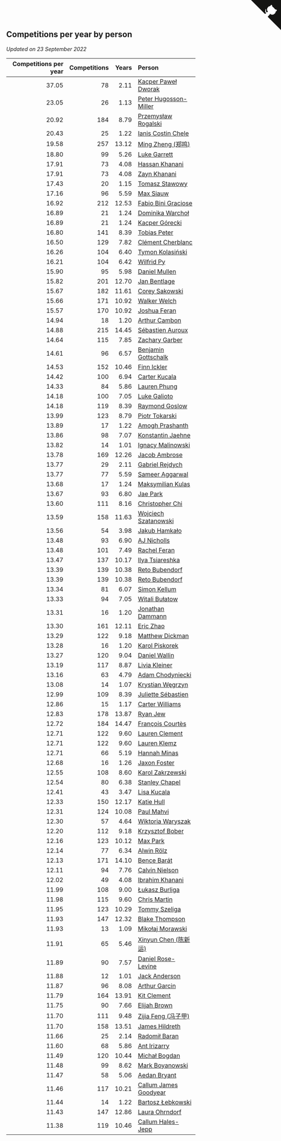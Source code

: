 ## Competitions per year by person

*Updated on 23 September 2022*

| Competitions per year | Competitions | Years | Person |
| ---: | ---: | ---: | :--- |
| 37.05 | 78 | 2.11 | [Kacper Paweł Dworak](https://www.worldcubeassociation.org/persons/2020DWOR01) |
| 23.05 | 26 | 1.13 | [Peter Hugosson-Miller](https://www.worldcubeassociation.org/persons/2021HUGO01) |
| 20.92 | 184 | 8.79 | [Przemysław Rogalski](https://www.worldcubeassociation.org/persons/2013ROGA02) |
| 20.43 | 25 | 1.22 | [Ianis Costin Chele](https://www.worldcubeassociation.org/persons/2021CHEL01) |
| 19.58 | 257 | 13.12 | [Ming Zheng (郑鸣)](https://www.worldcubeassociation.org/persons/2009ZHEN11) |
| 18.80 | 99 | 5.26 | [Luke Garrett](https://www.worldcubeassociation.org/persons/2017GARR05) |
| 17.91 | 73 | 4.08 | [Hassan Khanani](https://www.worldcubeassociation.org/persons/2018KHAN26) |
| 17.91 | 73 | 4.08 | [Zayn Khanani](https://www.worldcubeassociation.org/persons/2018KHAN28) |
| 17.43 | 20 | 1.15 | [Tomasz Stawowy](https://www.worldcubeassociation.org/persons/2021STAW01) |
| 17.16 | 96 | 5.59 | [Max Siauw](https://www.worldcubeassociation.org/persons/2017SIAU02) |
| 16.92 | 212 | 12.53 | [Fabio Bini Graciose](https://www.worldcubeassociation.org/persons/2010GRAC02) |
| 16.89 | 21 | 1.24 | [Dominika Warchoł](https://www.worldcubeassociation.org/persons/2021WARC01) |
| 16.89 | 21 | 1.24 | [Kacper Górecki](https://www.worldcubeassociation.org/persons/2021GORE01) |
| 16.80 | 141 | 8.39 | [Tobias Peter](https://www.worldcubeassociation.org/persons/2014PETE03) |
| 16.50 | 129 | 7.82 | [Clément Cherblanc](https://www.worldcubeassociation.org/persons/2014CHER05) |
| 16.26 | 104 | 6.40 | [Tymon Kolasiński](https://www.worldcubeassociation.org/persons/2016KOLA02) |
| 16.21 | 104 | 6.42 | [Wilfrid Py](https://www.worldcubeassociation.org/persons/2016PYWI01) |
| 15.90 | 95 | 5.98 | [Daniel Mullen](https://www.worldcubeassociation.org/persons/2016MULL04) |
| 15.82 | 201 | 12.70 | [Jan Bentlage](https://www.worldcubeassociation.org/persons/2010BENT01) |
| 15.67 | 182 | 11.61 | [Corey Sakowski](https://www.worldcubeassociation.org/persons/2011SAKO01) |
| 15.66 | 171 | 10.92 | [Walker Welch](https://www.worldcubeassociation.org/persons/2011WELC01) |
| 15.57 | 170 | 10.92 | [Joshua Feran](https://www.worldcubeassociation.org/persons/2011FERA01) |
| 14.94 | 18 | 1.20 | [Arthur Cambon](https://www.worldcubeassociation.org/persons/2021CAMB01) |
| 14.88 | 215 | 14.45 | [Sébastien Auroux](https://www.worldcubeassociation.org/persons/2008AURO01) |
| 14.64 | 115 | 7.85 | [Zachary Garber](https://www.worldcubeassociation.org/persons/2014GARB01) |
| 14.61 | 96 | 6.57 | [Benjamin Gottschalk](https://www.worldcubeassociation.org/persons/2016GOTT01) |
| 14.53 | 152 | 10.46 | [Finn Ickler](https://www.worldcubeassociation.org/persons/2012ICKL01) |
| 14.42 | 100 | 6.94 | [Carter Kucala](https://www.worldcubeassociation.org/persons/2015KUCA01) |
| 14.33 | 84 | 5.86 | [Lauren Phung](https://www.worldcubeassociation.org/persons/2016PHUN02) |
| 14.18 | 100 | 7.05 | [Luke Galioto](https://www.worldcubeassociation.org/persons/2015GALI02) |
| 14.18 | 119 | 8.39 | [Raymond Goslow](https://www.worldcubeassociation.org/persons/2014GOSL01) |
| 13.99 | 123 | 8.79 | [Piotr Tokarski](https://www.worldcubeassociation.org/persons/2013TOKA01) |
| 13.89 | 17 | 1.22 | [Amogh Prashanth](https://www.worldcubeassociation.org/persons/2021PRAS01) |
| 13.86 | 98 | 7.07 | [Konstantin Jaehne](https://www.worldcubeassociation.org/persons/2015JAEH01) |
| 13.82 | 14 | 1.01 | [Ignacy Malinowski](https://www.worldcubeassociation.org/persons/2021MALI02) |
| 13.78 | 169 | 12.26 | [Jacob Ambrose](https://www.worldcubeassociation.org/persons/2010AMBR01) |
| 13.77 | 29 | 2.11 | [Gabriel Rejdych](https://www.worldcubeassociation.org/persons/2020REJD01) |
| 13.77 | 77 | 5.59 | [Sameer Aggarwal](https://www.worldcubeassociation.org/persons/2017AGGA01) |
| 13.68 | 17 | 1.24 | [Maksymilian Kulas](https://www.worldcubeassociation.org/persons/2021KULA02) |
| 13.67 | 93 | 6.80 | [Jae Park](https://www.worldcubeassociation.org/persons/2015PARK24) |
| 13.60 | 111 | 8.16 | [Christopher Chi](https://www.worldcubeassociation.org/persons/2014CHIC01) |
| 13.59 | 158 | 11.63 | [Wojciech Szatanowski](https://www.worldcubeassociation.org/persons/2011SZAT01) |
| 13.56 | 54 | 3.98 | [Jakub Hamkało](https://www.worldcubeassociation.org/persons/2018HAMK01) |
| 13.48 | 93 | 6.90 | [AJ Nicholls](https://www.worldcubeassociation.org/persons/2015NICH04) |
| 13.48 | 101 | 7.49 | [Rachel Feran](https://www.worldcubeassociation.org/persons/2015FERA01) |
| 13.47 | 137 | 10.17 | [Ilya Tsiareshka](https://www.worldcubeassociation.org/persons/2012TERE01) |
| 13.39 | 139 | 10.38 | [Reto Bubendorf](https://www.worldcubeassociation.org/persons/2012BUBE01) |
| 13.39 | 139 | 10.38 | [Reto Bubendorf](https://www.worldcubeassociation.org/persons/2012BUBE01) |
| 13.34 | 81 | 6.07 | [Simon Kellum](https://www.worldcubeassociation.org/persons/2016KELL12) |
| 13.33 | 94 | 7.05 | [Witali Bułatow](https://www.worldcubeassociation.org/persons/2015BUAT01) |
| 13.31 | 16 | 1.20 | [Jonathan Dammann](https://www.worldcubeassociation.org/persons/2021DAMM01) |
| 13.30 | 161 | 12.11 | [Eric Zhao](https://www.worldcubeassociation.org/persons/2010ZHAO19) |
| 13.29 | 122 | 9.18 | [Matthew Dickman](https://www.worldcubeassociation.org/persons/2013DICK01) |
| 13.28 | 16 | 1.20 | [Karol Piskorek](https://www.worldcubeassociation.org/persons/2021PISK01) |
| 13.27 | 120 | 9.04 | [Daniel Wallin](https://www.worldcubeassociation.org/persons/2013WALL03) |
| 13.19 | 117 | 8.87 | [Livia Kleiner](https://www.worldcubeassociation.org/persons/2013KLEI03) |
| 13.16 | 63 | 4.79 | [Adam Chodyniecki](https://www.worldcubeassociation.org/persons/2017CHOD02) |
| 13.08 | 14 | 1.07 | [Krystian Węgrzyn](https://www.worldcubeassociation.org/persons/2021WEGR01) |
| 12.99 | 109 | 8.39 | [Juliette Sébastien](https://www.worldcubeassociation.org/persons/2014SEBA01) |
| 12.86 | 15 | 1.17 | [Carter Williams](https://www.worldcubeassociation.org/persons/2021WILL06) |
| 12.83 | 178 | 13.87 | [Ryan Jew](https://www.worldcubeassociation.org/persons/2008JEWR01) |
| 12.72 | 184 | 14.47 | [François Courtès](https://www.worldcubeassociation.org/persons/2008COUR01) |
| 12.71 | 122 | 9.60 | [Lauren Clement](https://www.worldcubeassociation.org/persons/2013KLEM01) |
| 12.71 | 122 | 9.60 | [Lauren Klemz](https://www.worldcubeassociation.org/persons/2013KLEM01) |
| 12.71 | 66 | 5.19 | [Hannah Minas](https://www.worldcubeassociation.org/persons/2017MINA04) |
| 12.68 | 16 | 1.26 | [Jaxon Foster](https://www.worldcubeassociation.org/persons/2021FOST01) |
| 12.55 | 108 | 8.60 | [Karol Zakrzewski](https://www.worldcubeassociation.org/persons/2014ZAKR01) |
| 12.54 | 80 | 6.38 | [Stanley Chapel](https://www.worldcubeassociation.org/persons/2016CHAP04) |
| 12.41 | 43 | 3.47 | [Lisa Kucala](https://www.worldcubeassociation.org/persons/2019KUCA01) |
| 12.33 | 150 | 12.17 | [Katie Hull](https://www.worldcubeassociation.org/persons/2010HULL01) |
| 12.31 | 124 | 10.08 | [Paul Mahvi](https://www.worldcubeassociation.org/persons/2012MAHV01) |
| 12.30 | 57 | 4.64 | [Wiktoria Waryszak](https://www.worldcubeassociation.org/persons/2018WARY01) |
| 12.20 | 112 | 9.18 | [Krzysztof Bober](https://www.worldcubeassociation.org/persons/2013BOBE01) |
| 12.16 | 123 | 10.12 | [Max Park](https://www.worldcubeassociation.org/persons/2012PARK03) |
| 12.14 | 77 | 6.34 | [Alwin Rölz](https://www.worldcubeassociation.org/persons/2016ROLZ01) |
| 12.13 | 171 | 14.10 | [Bence Barát](https://www.worldcubeassociation.org/persons/2008BARA01) |
| 12.11 | 94 | 7.76 | [Calvin Nielson](https://www.worldcubeassociation.org/persons/2014NIEL03) |
| 12.02 | 49 | 4.08 | [Ibrahim Khanani](https://www.worldcubeassociation.org/persons/2018KHAN27) |
| 11.99 | 108 | 9.00 | [Łukasz Burliga](https://www.worldcubeassociation.org/persons/2013BURL01) |
| 11.98 | 115 | 9.60 | [Chris Martin](https://www.worldcubeassociation.org/persons/2013MART03) |
| 11.95 | 123 | 10.29 | [Tommy Szeliga](https://www.worldcubeassociation.org/persons/2012SZEL01) |
| 11.93 | 147 | 12.32 | [Blake Thompson](https://www.worldcubeassociation.org/persons/2010THOM03) |
| 11.93 | 13 | 1.09 | [Mikołaj Morawski](https://www.worldcubeassociation.org/persons/2021MORA01) |
| 11.91 | 65 | 5.46 | [Xinyun Chen (陈新运)](https://www.worldcubeassociation.org/persons/2017CHEN36) |
| 11.89 | 90 | 7.57 | [Daniel Rose-Levine](https://www.worldcubeassociation.org/persons/2015ROSE01) |
| 11.88 | 12 | 1.01 | [Jack Anderson](https://www.worldcubeassociation.org/persons/2021ANDE05) |
| 11.87 | 96 | 8.08 | [Arthur Garcin](https://www.worldcubeassociation.org/persons/2014GARC27) |
| 11.79 | 164 | 13.91 | [Kit Clement](https://www.worldcubeassociation.org/persons/2008CLEM01) |
| 11.75 | 90 | 7.66 | [Elijah Brown](https://www.worldcubeassociation.org/persons/2015BROW03) |
| 11.70 | 111 | 9.48 | [Zijia Feng (冯子甲)](https://www.worldcubeassociation.org/persons/2013FENG02) |
| 11.70 | 158 | 13.51 | [James Hildreth](https://www.worldcubeassociation.org/persons/2009HILD01) |
| 11.66 | 25 | 2.14 | [Radomił Baran](https://www.worldcubeassociation.org/persons/2020BARA02) |
| 11.60 | 68 | 5.86 | [Ant Irizarry](https://www.worldcubeassociation.org/persons/2016IRIZ02) |
| 11.49 | 120 | 10.44 | [Michał Bogdan](https://www.worldcubeassociation.org/persons/2012BOGD01) |
| 11.48 | 99 | 8.62 | [Mark Boyanowski](https://www.worldcubeassociation.org/persons/2014BOYA01) |
| 11.47 | 58 | 5.06 | [Aedan Bryant](https://www.worldcubeassociation.org/persons/2017BRYA06) |
| 11.46 | 117 | 10.21 | [Callum James Goodyear](https://www.worldcubeassociation.org/persons/2012GOOD02) |
| 11.44 | 14 | 1.22 | [Bartosz Łebkowski](https://www.worldcubeassociation.org/persons/2021LEBK01) |
| 11.43 | 147 | 12.86 | [Laura Ohrndorf](https://www.worldcubeassociation.org/persons/2009OHRN01) |
| 11.38 | 119 | 10.46 | [Callum Hales-Jepp](https://www.worldcubeassociation.org/persons/2012HALE01) |


<a href="https://github.com/jonatanklosko/wca_statistics" class="github-corner" aria-label="View source on Github"><svg width="80" height="80" viewBox="0 0 250 250" style="fill:#151513; color:#fff; position: absolute; top: 0; border: 0; right: 0;" aria-hidden="true"><path d="M0,0 L115,115 L130,115 L142,142 L250,250 L250,0 Z"></path><path d="M128.3,109.0 C113.8,99.7 119.0,89.6 119.0,89.6 C122.0,82.7 120.5,78.6 120.5,78.6 C119.2,72.0 123.4,76.3 123.4,76.3 C127.3,80.9 125.5,87.3 125.5,87.3 C122.9,97.6 130.6,101.9 134.4,103.2" fill="currentColor" style="transform-origin: 130px 106px;" class="octo-arm"></path><path d="M115.0,115.0 C114.9,115.1 118.7,116.5 119.8,115.4 L133.7,101.6 C136.9,99.2 139.9,98.4 142.2,98.6 C133.8,88.0 127.5,74.4 143.8,58.0 C148.5,53.4 154.0,51.2 159.7,51.0 C160.3,49.4 163.2,43.6 171.4,40.1 C171.4,40.1 176.1,42.5 178.8,56.2 C183.1,58.6 187.2,61.8 190.9,65.4 C194.5,69.0 197.7,73.2 200.1,77.6 C213.8,80.2 216.3,84.9 216.3,84.9 C212.7,93.1 206.9,96.0 205.4,96.6 C205.1,102.4 203.0,107.8 198.3,112.5 C181.9,128.9 168.3,122.5 157.7,114.1 C157.9,116.9 156.7,120.9 152.7,124.9 L141.0,136.5 C139.8,137.7 141.6,141.9 141.8,141.8 Z" fill="currentColor" class="octo-body"></path></svg></a><style>.github-corner:hover .octo-arm{animation:octocat-wave 560ms ease-in-out}@keyframes octocat-wave{0%,100%{transform:rotate(0)}20%,60%{transform:rotate(-25deg)}40%,80%{transform:rotate(10deg)}}@media (max-width:500px){.github-corner:hover .octo-arm{animation:none}.github-corner .octo-arm{animation:octocat-wave 560ms ease-in-out}}</style>
